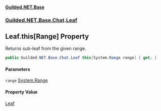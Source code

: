 
#### [Guilded.NET.Base](Guilded_NET_Base 'Guilded_NET_Base')
### [Guilded.NET.Base.Chat](Guilded_NET_Base#Guilded_NET_Base_Chat 'Guilded.NET.Base.Chat').[Leaf](Leaf 'Guilded.NET.Base.Chat.Leaf')
## Leaf.this[Range] Property
Returns sub-leaf from the given range.  
```csharp
public Guilded.NET.Base.Chat.Leaf this[System.Range range] { get; }
```

#### Parameters
<a name='Guilded_NET_Base_Chat_Leaf_this_System_Range__range'></a>
`range` [System.Range](https://docs.microsoft.com/en-us/dotnet/api/System.Range 'System.Range')  
  

#### Property Value
[Leaf](Leaf 'Guilded.NET.Base.Chat.Leaf')
